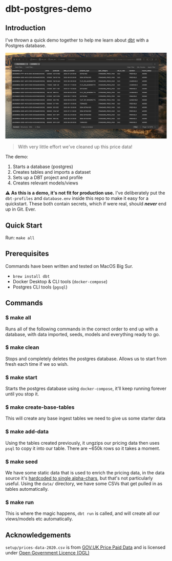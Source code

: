 # dbt-postgres-demo

## Introduction

I've thrown a quick demo together to help me learn about [dbt](https://www.getdbt.com/) with a Postgres database.

![Example of what you can achieve](demo.png)
> With very little effort we've cleaned up this price data!

The demo:
1. Starts a database (postgres)
1. Creates tables and imports a dataset
1. Sets up a DBT project and profile
1. Creates relevant models/views

:warning: **As this is a demo, it's not fit for production use.** I've deliberately put the `dbt-profiles` and `database.env` inside this repo to make it easy for a quickstart. These both contain secrets, which if were real, should **_never_** end up in Git. Ever.

## Quick Start

Run: `make all`

## Prerequisites

Commands have been written and tested on MacOS Big Sur.

* `brew install dbt`
* Docker Desktop & CLI tools (`docker-compose`)
* Postgres CLI tools (`pgsql`)

## Commands

### $ make all

Runs all of the following commands in the correct order to end up with a database, with data imported, seeds, models and everything ready to go.

### $ make clean

Stops and completely deletes the postgres database. Allows us to start from fresh each time if we so wish.

### $ make start

Starts the postgres database using `docker-compose`, it'll keep running forever until you stop it.

### $ make create-base-tables

This will create any base ingest tables we need to give us some starter data

### $ make add-data

Using the tables created previously, it ungzips our pricing data then uses `psql` to copy it into our table. There are ~650k rows so it takes a moment.

### $ make seed

We have some static data that is used to enrich the pricing data, in the data source it's [hardcoded to single alpha-chars](https://www.gov.uk/guidance/about-the-price-paid-data#explanations-of-column-headers-in-the-ppd), but that's not particularly useful. Using the `data/` directory, we have some CSVs that get pulled in as tables automatically.
### $ make run

This is where the magic happens, `dbt run` is called, and will create all our views/models etc automatically.

## Acknowledgements

`setup/prices-data-2020.csv` is from [GOV.UK Price Paid Data](https://www.gov.uk/government/statistical-data-sets/price-paid-data-downloads) and is licensed under [Open Government Licence (OGL)](
http://www.nationalarchives.gov.uk/doc/open-government-licence/version/3/)